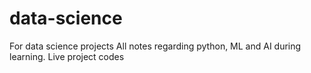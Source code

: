 # data-science
For data science projects
All notes regarding python, ML and AI during learning.
Live project codes
